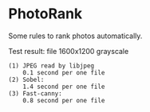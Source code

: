PhotoRank
=========

Some rules to rank photos automatically.

Test result:
	file 1600x1200 grayscale

	(1) JPEG read by libjpeg
		0.1 second per one file
	(2) Sobel:
		1.4 second per one file
	(3) Fast-canny:
		0.8 second per one file

